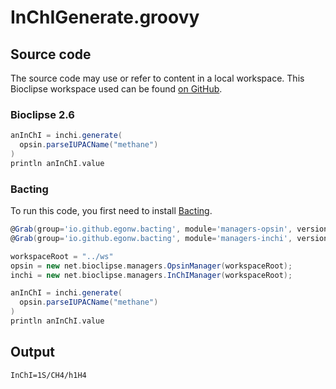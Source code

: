 # InChIGenerate.groovy
## Source code
The source code may use or refer to content in a local workspace. This
Bioclipse workspace used can be found
[on GitHub](https://github.com/bioclipse/bioclipse.scripting/tree/master/ws/).
### Bioclipse 2.6
```groovy
anInChI = inchi.generate(
  opsin.parseIUPACName("methane")
)
println anInChI.value
```
### Bacting
To run this code, you first need to install
[Bacting](https://github.com/egonw/bacting).
<br />
```groovy
@Grab(group='io.github.egonw.bacting', module='managers-opsin', version='0.0.13')
@Grab(group='io.github.egonw.bacting', module='managers-inchi', version='0.0.13')

workspaceRoot = "../ws"
opsin = new net.bioclipse.managers.OpsinManager(workspaceRoot);
inchi = new net.bioclipse.managers.InChIManager(workspaceRoot);

anInChI = inchi.generate(
  opsin.parseIUPACName("methane")
)
println anInChI.value
```
## Output
```plain
InChI=1S/CH4/h1H4
```
